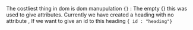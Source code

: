 The costliest thing in dom is dom manupulation
```{}``` : The empty {} this was used to give attributes. 
Currently we have created a heading with no attribute , If we want to give
an id to this heading 
```{ id : "heading"}```